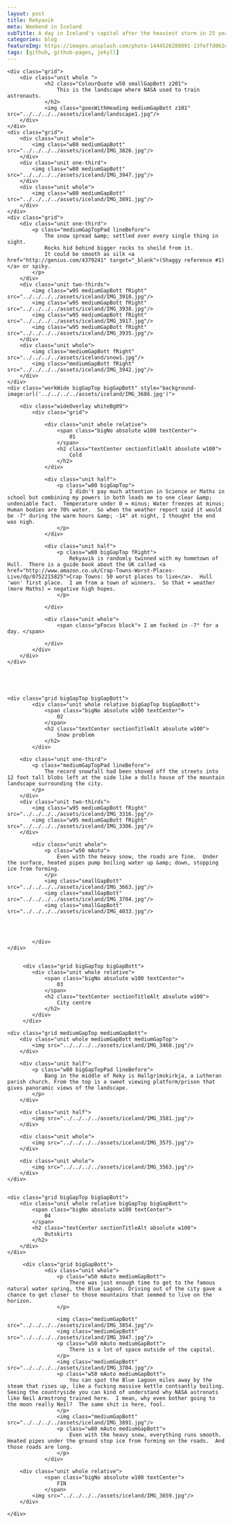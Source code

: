 ```yaml
---
layout: post
title: Rekyavik
meta: Weekend in Iceland
subTitle: A day in Iceland's capital after the heaviest storm in 25 years.
categories: blog
featureImg: https://images.unsplash.com/photo-1444526288091-13feffd062e3?crop=entropy&fit=crop&fm=jpg&h=1200&ixjsv=2.1.0&ixlib=rb-0.3.5&q=80&w=2300
tags: [github, github-pages, jekyll]
---
```



<div class="wider">

	<div class="grid">
		<div class="unit whole ">
				<h2 class="ColourQuote w50 smallGapBott z201">
					This is the landscape where NASA used to train astronauts.
				</h2>
				<img class="goesWithHeading mediumGapBott z101" src="../../../../assets/iceland/landscape1.jpg"/>
		</div>
	</div>
	<div class="grid">	
		<div class="unit whole">
			<img class="w80 mediumGapBott" src="../../../../assets/iceland/IMG_3826.jpg"/>
		</div>
		<div class="unit one-third">
			<img class="w80 mediumGapBott" src="../../../../assets/iceland/IMG_3947.jpg"/>
		</div>
		<div class="unit whole">
			<img class="w80 mediumGapBott" src="../../../../assets/iceland/IMG_3891.jpg"/>
		</div>
	</div>
	<div class="grid">	
		<div class="unit one-third">
			<p class="mediumGapTopPad lineBefore">
				The snow spread &amp; settled over every single thing in sight.  
				Rocks hid behind bigger rocks to sheild from it.
				It could be smooth as silk <a href="http://genius.com/4379241" target="_blank">(Shaggy reference #1)</a> or spiky. 
			</p>		
		</div>		
		<div class="unit two-thirds">
			<img class="w95 mediumGapBott fRight" src="../../../../assets/iceland/IMG_3910.jpg"/>
			<img class="w95 mediumGapBott fRight" src="../../../../assets/iceland/IMG_3938.jpg"/>
			<img class="w95 mediumGapBott fRight" src="../../../../assets/iceland/IMG_3917.jpg"/>
			<img class="w95 mediumGapBott fRight" src="../../../../assets/iceland/IMG_3935.jpg"/>
		</div>		
		<div class="unit whole">
			<img class="mediumGapBott fRight" src="../../../../assets/iceland/snow1.jpg"/>
			<img class="mediumGapBott fRight" src="../../../../assets/iceland/IMG_3942.jpg"/>
		</div>
	</div>
	<div class="workWide bigGapTop bigGapBott" style="background-image:url('../../../../assets/iceland/IMG_3686.jpg')"> 

		<div class="wideOverlay whiteBg09">
			<div class="grid">

			 	<div class="unit whole relative">
			 		<span class="bigNo absolute w100 textCenter">
			 			01
			 		</span>		 		
			 		<h2 class="textCenter sectionTitleAlt absolute w100">
			 			Cold
			 		</h2>
			 	</div>

				<div class="unit half">		
			 		<p class="w80 bigGapTop">
			 			I didn't pay much attention in Science or Maths in school but combining my powers in both leads me to one clear &amp; undeniable fact.  Temperature under 0 = minus; Water freezes at minus; Human bodies are 70% water.  So when the weather report said it would be -7° during the warm hours &amp; -14° at night, I thought the end was nigh.
			 		</p> 			 	
				</div>	

				<div class="unit half">		
			 		<p class="w80 bigGapTop fRight">
			 			Rekyavik is randomly twinned with my hometown of Hull.  There is a guide book about the UK called <a href="http://www.amazon.co.uk/Crap-Towns-Worst-Places-Live/dp/0752215825">Crap Towns: 50 worst places to live</a>.  Hull 'won' first place.  I am from a town of winners.  So that + weather (more Maths) = negative high hopes. 
			 		</p> 			 	

				</div>	

				<div class="unit whole">
					<span class="pFocus block"> I am fucked in -7° for a day. </span>

				</div>
			</div>
		</div>
	</div>





	<div class="grid bigGapTop bigGapBott"> 
		 	<div class="unit whole relative bigGapTop bigGapBott">
		 		<span class="bigNo absolute w100 textCenter">
		 			02
		 		</span>
		 		<h2 class="textCenter sectionTitleAlt absolute w100">
		 			Snow problem		 		
		 		</h2>
		 	</div>

		<div class="unit one-third">
			<p class="mediumGapTopPad lineBefore">
				The record snowfall had been shoved off the streets into 12 foot tall blobs left at the side like a dolls house of the mountain landscape surrounding the city.
			</p>		
		</div>		
		<div class="unit two-thirds">
			<img class="w95 mediumGapBott fRight" src="../../../../assets/iceland/IMG_3316.jpg"/>
			<img class="w95 mediumGapBott fRight" src="../../../../assets/iceland/IMG_3306.jpg"/>
		</div>			 

			<div class="unit whole">	
				<p class="w50 mAuto">
					Even with the heavy snow, the roads are fine.  Under the surface, heated pipes pump boiling water up &amp; down, stopping ice from forming.  
				</p>			 			 	
				<img class="smallGapBott" src="../../../../assets/iceland/IMG_3663.jpg"/>
				<img class="smallGapBott" src="../../../../assets/iceland/IMG_3704.jpg"/>
				<img class="smallGapBott" src="../../../../assets/iceland/IMG_4033.jpg"/>
				



			</div>				
	</div>


		 <div class="grid bigGapTop bigGapBott"> 
		 	<div class="unit whole relative">
		 		<span class="bigNo absolute w100 textCenter">
		 			03
		 		</span>
		 		<h2 class="textCenter sectionTitleAlt absolute w100">
		 			City centre
		 		</h2>
		 	</div>
		 </div>	

	<div class="grid mediumGapTop mediumGapBott">
		<div class="unit whole mediumGapBott mediumGapTop">
			<img src="../../../../assets/iceland/IMG_3460.jpg"/>
		</div>

		<div class="unit half">
			<p class="w80 bigGapTopPad lineBefore">
				Bang in the middle of Reky is Hallgrímskirkja, a Lutheran parish church. From the top is a sweet viewing platform/prison that gives panoramic views of the landscape.
			</p>		
		</div>		

		<div class="unit half">
			<img src="../../../../assets/iceland/IMG_3581.jpg"/>		
		</div>			
	
		<div class="unit whole">
			<img src="../../../../assets/iceland/IMG_3575.jpg"/>
		</div>

		<div class="unit whole">
			<img src="../../../../assets/iceland/IMG_3563.jpg"/>
		</div>
	</div>


	<div class="grid bigGapTop bigGapBott">
	 	<div class="unit whole relative bigGapTop bigGapBott">
	 		<span class="bigNo absolute w100 textCenter">
	 			04
	 		</span>
	 		<h2 class="textCenter sectionTitleAlt absolute w100">
	 			Outskirts
	 		</h2>
	 	</div>	
	</div> 

		 <div class="grid bigGapBott"> 
				<div class="unit whole">		
					<p class="w50 mAuto mediumGapBott">
			 			There was just enough time to get to the famous natural water spring, the Blue Lagoon. Driving out of the city gave a chance to get closer to those mountains that seemed to live on the horizon.  
		 			</p>					
		 			
			 		<img class="mediumGapBott" src="../../../../assets/iceland/IMG_3854.jpg"/>	
			 		<img class="mediumGapBott" src="../../../../assets/iceland/IMG_3947.jpg"/>
			 		<p class="w50 mAuto mediumGapBott">
			 			There is a lot of space outside of the capital.
			 		</p>			 		
			 		<img class="mediumGapBott" src="../../../../assets/iceland/IMG_3704.jpg"/>
					<p class="w50 mAuto mediumGapBott">
			 			You can spot the Blue Lagoon miles away by the steam that rises up, like a fucking massive kettle contsantly boiling. Seeing the countryside you can kind of understand why NASA astronats like Neil Armstrong trained here.  I mean, why even bother going to the moon really Neil?  The same shit is here, fool.
		 			</p>	
		 			<img class="mediumGapBott" src="../../../../assets/iceland/IMG_3891.jpg"/>		
					<p class="w80 mAuto mediumGapBott">
						Even with the heavy snow, everything runs smooth.  Heated pipes under the ground stop ice from forming on the roads.  And those roads are long.
					</p>
				</div>		

		<div class="unit whole relative">
		 		<span class="bigNo absolute w100 textCenter">
		 			FIN
		 		</span>			
			<img src="../../../../assets/iceland/IMG_3659.jpg"/>
		</div>

	</div>





</div>